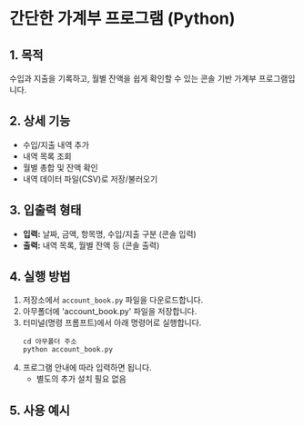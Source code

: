 # 간단한 가계부 프로그램 (Python)

## 1. 목적
수입과 지출을 기록하고, 월별 잔액을 쉽게 확인할 수 있는 콘솔 기반 가계부 프로그램입니다.

## 2. 상세 기능
- 수입/지출 내역 추가
- 내역 목록 조회
- 월별 총합 및 잔액 확인
- 내역 데이터 파일(CSV)로 저장/불러오기

## 3. 입출력 형태
- **입력:** 날짜, 금액, 항목명, 수입/지출 구분 (콘솔 입력)
- **출력:** 내역 목록, 월별 잔액 등 (콘솔 출력)

## 4. 실행 방법
1. 저장소에서 `account_book.py` 파일을 다운로드합니다.
2. 아무폴더에 'account_book.py' 파일을 저장합니다.
3. 터미널(명령 프롬프트)에서 아래 명령어로 실행합니다.
    ```
    cd 아무폴더 주소
    python account_book.py
    ```
4. 프로그램 안내에 따라 입력하면 됩니다.
    - 별도의 추가 설치 필요 없음

## 5. 사용 예시
